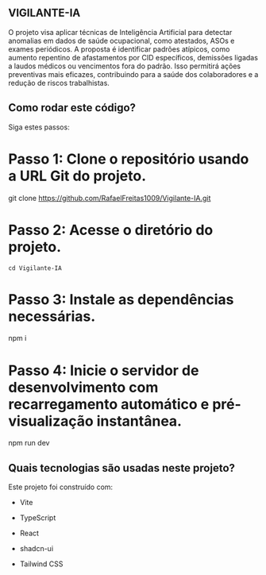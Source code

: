 ## VIGILANTE-IA

O projeto visa aplicar técnicas de Inteligência Artificial para detectar anomalias em dados de saúde ocupacional, como atestados, ASOs e exames periódicos. A proposta é identificar padrões atípicos, como aumento repentino de afastamentos por CID específicos, demissões ligadas a laudos médicos ou vencimentos fora do padrão. Isso permitirá ações preventivas mais eficazes, contribuindo para a saúde dos colaboradores e a redução de riscos trabalhistas.


## Como rodar este código?

Siga estes passos:

# Passo 1: Clone o repositório usando a URL Git do projeto.
git clone <https://github.com/RafaelFreitas1009/Vigilante-IA.git>

# Passo 2: Acesse o diretório do projeto.
```
cd Vigilante-IA
```

# Passo 3: Instale as dependências necessárias.
npm i

# Passo 4: Inicie o servidor de desenvolvimento com recarregamento automático e pré-visualização instantânea.
npm run dev

## Quais tecnologias são usadas neste projeto?

Este projeto foi construído com:

- Vite

- TypeScript

- React

- shadcn-ui

- Tailwind CSS

